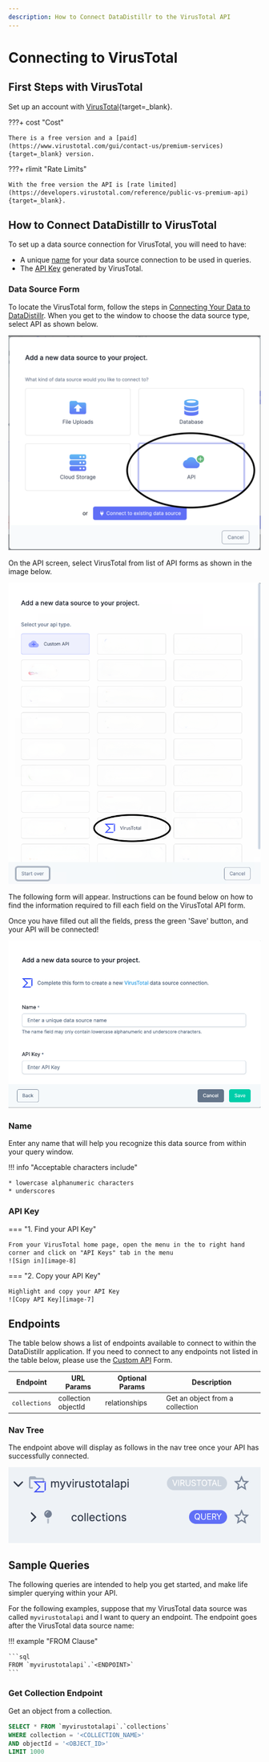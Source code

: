 ```yaml
---
description: How to Connect DataDistillr to the VirusTotal API
---
```


# Connecting to VirusTotal

## First Steps with VirusTotal
Set up an account with [VirusTotal](https://www.virustotal.com/gui/join-us){target=_blank}.

???+ cost "Cost"

    There is a free version and a [paid](https://www.virustotal.com/gui/contact-us/premium-services){target=_blank} version. 


???+ rlimit "Rate Limits"

    With the free version the API is [rate limited](https://developers.virustotal.com/reference/public-vs-premium-api){target=_blank}.

## How to Connect DataDistillr to VirusTotal
To set up a data source connection for VirusTotal, you will need to have:

- A unique [name](#name) for your data source connection to be used in queries.
- The [API Key](#api-key) generated by VirusTotal.



### Data Source Form

To locate the VirusTotal form, follow the steps in [Connecting Your Data to DataDistillr](../../). When you get to the window to choose the data source type, select API as shown below.&#x20;

![Select API from the available choices][image-5]

On the API screen, select VirusTotal from list of API forms as shown in the image below.

![Select VirusTotal API from available choices][image-6]

The following form will appear. Instructions can be found below on how to find the information required to fill each field on the VirusTotal API form.

Once you have filled out all the fields, press the green 'Save' button, and your API will be connected!

![VirusTotal Form][image-1]

### Name

Enter any name that will help you recognize this data source from within your query window. &#x20;

!!! info "Acceptable characters include"

    * lowercase alphanumeric characters
    * underscores

### API Key

=== "1. Find your API Key"

    From your VirusTotal home page, open the menu in the to right hand corner and click on "API Keys" tab in the menu
    ![Sign in][image-8]

=== "2. Copy your API Key"

    Highlight and copy your API Key
    ![Copy API Key][image-7]


## Endpoints

The table below shows a list of endpoints available to connect to within the DataDistillr application. If you need to connect to any endpoints not listed in the table below, please use the [Custom API](custom-apis.md) Form.

| Endpoint      | URL Params             | Optional  Params   | Description                     |
|---------------|------------------------|--------------------|---------------------------------|
| `collections` | collection<br>objectId | relationships      | Get an object from a collection |


### Nav Tree

The endpoint above will display as follows in the nav tree once your API has successfully connected.

![VirusTotal Endpoints][image-3]

## Sample Queries

The following queries are intended to help you get started, and make life simpler querying within your API.

For the following examples, suppose that my VirusTotal data source was called `myvirustotalapi` and I want to query an endpoint. The endpoint goes after the VirusTotal data source name:

!!! example "FROM Clause"

    ```sql
    FROM `myvirustotalapi`.`<ENDPOINT>`
    ```

### Get Collection Endpoint

Get an object from a collection. 

```sql
SELECT * FROM `myvirustotalapi`.`collections`
WHERE collection = '<COLLECTION_NAME>'
AND objectId = '<OBJECT_ID>'
LIMIT 1000
```


[image-1]: ../../img/api/virustotal/virustotal-form.png
[image-3]: ../../img/api/virustotal/virustotal-endpoints.png
[image-5]: ../../img/api/add-api.png
[image-6]: ../../img/api/virustotal/virustotal-select.png
[image-10]: ../../img/api/virustotal/virustotal-api.png
[image-7]: ../../img/api/virustotal/virustotal-api-seven.png
[image-9]: ../../img/api/virustotal/virustotal-api-nav.png
[image-8]: ../../img/api/virustotal/virustotal-api-nav-two.png

